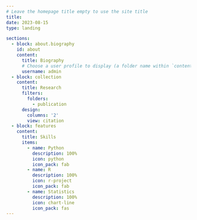 ```yaml
---
# Leave the homepage title empty to use the site title
title:
date: 2023-08-15
type: landing

sections:
  - block: about.biography
    id: about
    content:
      title: Biography
      # Choose a user profile to display (a folder name within `content/authors/`)
      username: admin
  - block: collection
    content:
      title: Research
      filters:
        folders:
          - publication
      design:
        columns: '2'
        view: citation
  - block: features
    content:
      title: Skills
      items:
        - name: Python
          description: 100%
          icon: python
          icon_pack: fab
        - name: R
          description: 100%
          icon: r-project
          icon_pack: fab
        - name: Statistics
          description: 100%
          icon: chart-line
          icon_pack: fas
---
```

